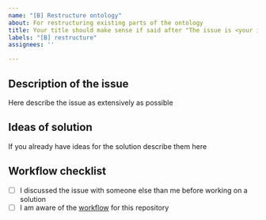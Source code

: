 ```yaml
---
name: "[B] Restructure ontology"
about: For restructuring existing parts of the ontology
title: Your title should make sense if said after "The issue is <your issue title>"
labels: "[B] restructure"
assignees: ''

---
```


## Description of the issue

Here describe the issue as extensively as possible

## Ideas of solution

If you already have ideas for the solution describe them here

## Workflow checklist

- [ ] I discussed the issue with someone else than me before working on a solution
- [ ] I am aware of the [workflow](https://github.com/OpenEnergyPlatform/ontology/blob/dev/CONTRIBUTE.md) for this repository
